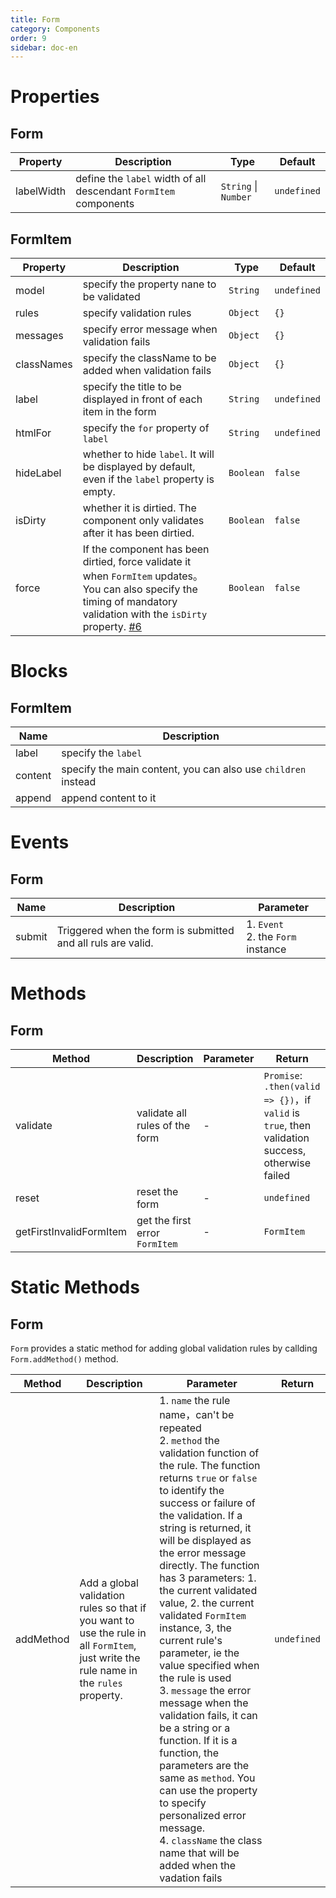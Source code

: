 ```yaml
---
title: Form 
category: Components 
order: 9
sidebar: doc-en
---
```


# Properties

## Form

| Property | Description | Type | Default |
| --- | --- | --- | --- |
| labelWidth | define the `label` width of all descendant `FormItem` components | `String` &#124; `Number` | `undefined` |

## FormItem

| Property | Description | Type | Default |
| --- | --- | --- | --- |
| model | specify the property nane to be validated | `String` | `undefined` |
| rules | specify validation rules | `Object` | `{}` |
| messages | specify error message when validation fails | `Object` | `{}` |
| classNames | specify the className to be added when validation fails | `Object` | `{}` |
| label | specify the title to be displayed in front of each item in the form | `String` | `undefined` |
| htmlFor | specify the `for` property of `label` | `String` | `undefined` | 
| hideLabel | whether to hide `label`. It will be displayed by default, even if the `label` property is empty. | `Boolean` | `false` |
| isDirty | whether it is dirtied. The component only validates after it has been dirtied. | `Boolean` | `false` |
| force | If the component has been dirtied, force validate it when `FormItem` updates。You can also specify the timing of mandatory validation with the `isDirty` property. [#6][1] | `Boolean` | `false` |

# Blocks

## FormItem

| Name | Description |
| --- | --- |
| label | specify the `label` |
| content | specify the main content, you can also use `children` instead |
| append | append content to it |

# Events

## Form

| Name | Description | Parameter |
| --- | --- | --- |
| submit | Triggered when the form is submitted and all ruls are valid. | 1. `Event` <br /> 2. the `Form` instance |

# Methods

## Form

| Method | Description | Parameter | Return |
| --- | --- | --- | --- |
| validate | validate all rules of the form | - | `Promise`: `.then(valid => {})`，if `valid` is `true`, then validation success, otherwise failed |
| reset | reset the form | - | `undefined` |
| getFirstInvalidFormItem | get the first error `FormItem` | - | `FormItem` |

# Static Methods

## Form

`Form` provides a static method for adding global validation rules by callding `Form.addMethod()` method.

| Method | Description | Parameter | Return |
| --- | --- | --- | --- |
| addMethod | Add a global validation rules so that if you want to use the rule in all `FormItem`, just write the rule name in the `rules` property. | 1. `name` the rule name，can't be repeated <br /> 2. `method` the validation function of the rule. The function returns `true` or `false` to identify the success or failure of the validation. If a string is returned, it will be displayed as the error message directly. The function has 3 parameters: 1. the current validated value, 2. the current validated `FormItem` instance, 3, the current rule's parameter, ie the value specified when the rule is used <br /> 3. `message` the error message when the validation fails, it can be a string or a function. If it is a function, the parameters are the same as `method`. You can use the property to specify personalized error message. <br /> 4. `className` the class name that will be added when the vadation fails | `undefined` |

[1]: https://github.com/ksc-fe/kpc/issues/6
